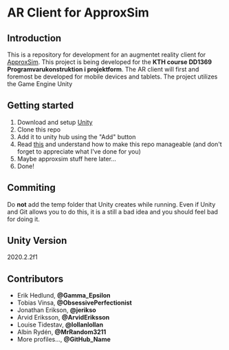 # AR Client for ApproxSim

## Introduction
This is a repository for development for an augmentet reality client for [ApproxSim](https://github.com/sacatfhsdotse/aliquid-approxsim). This project is being developed for the **KTH course DD1369 Programvarukonstruktion i projektform**. The AR client will first and foremost be developed for mobile devices and tablets. The project utilizes the Game Engine Unity

## Getting started

1. Download and setup [Unity](https://unity.com/)
2. Clone this repo
3. Add it to unity hub using the "Add" button
3. Read [this](https://thoughtbot.com/blog/how-to-git-with-unity) and understand how to make this repo manageable \(and don't forget to appreciate what I've done for you\)
4. Maybe approxsim stuff here later...
5. Done!

## Commiting

Do __not__ add the temp folder that Unity creates while running. Even if Unity and Git allows you to do this, it is a still a bad idea and you should feel bad for doing it.

## Unity Version

2020.2.2f1

## Contributors
- Erik Hedlund, **@Gamma_Epsilon**
- Tobias Vinsa, **@ObsessivePerfectionist**
- Jonathan Erikson, **@jerikso**
- Arvid Eriksson, **@ArvidEriksson**
- Louise Tidestav, **@lollanlollan**
- Albin Rydén, **@MrRandom3211**
- More profiles..., **@GitHub_Name**
